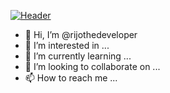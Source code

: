 [![Header](https://raw.githubusercontent.com/MartinHeinz/<OWNER>/<OWNER>/readme_header.png "Header")](https://some-url.dev/)

- 👋 Hi, I’m @rijothedeveloper
- 👀 I’m interested in ...
- 🌱 I’m currently learning ...
- 💞️ I’m looking to collaborate on ...
- 📫 How to reach me ...

<!---
rijothedeveloper/rijothedeveloper is a ✨ special ✨ repository because its `README.md` (this file) appears on your GitHub profile.
You can click the Preview link to take a look at your changes.
--->
